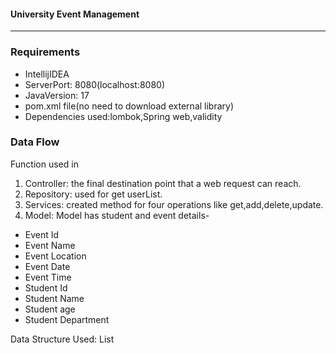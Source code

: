 #### University Event Management
_______


### Requirements
* IntellijIDEA
* ServerPort: 8080(localhost:8080)
* JavaVersion: 17
* pom.xml file(no need to download external library)
* Dependencies used:lombok,Spring web,validity

### Data Flow
Function used in
1. Controller: the final destination point that a web request can reach.
2. Repository: used for get userList.
3. Services: created method for four operations like get,add,delete,update.
4. Model: Model has student and event details-

*  Event Id
*  Event Name
*  Event Location
*  Event Date
* Event Time
*  Student Id
*  Student Name
*  Student age
*  Student Department


Data Structure Used: List
